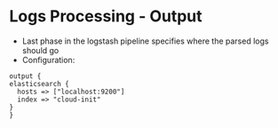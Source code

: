 # Logs Processing - Output #

 * Last phase in the logstash pipeline specifies where the parsed logs should go
 * Configuration:
  ```
  output {
  elasticsearch {
    hosts => ["localhost:9200"]
    index => "cloud-init"
  }
}
  ```
